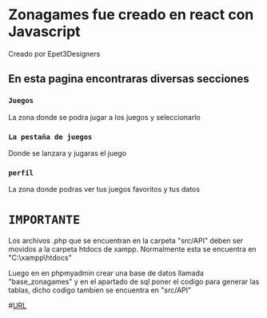 # Zonagames fue creado en react con Javascript

Creado por Epet3Designers

## En esta pagina encontraras diversas secciones


### `Juegos`

La zona donde se podra jugar a los juegos y seleccionarlo

### `La pestaña de juegos`

Donde se lanzara y jugaras el juego

### `perfil`

La zona donde podras ver tus juegos favoritos y tus datos

# `IMPORTANTE`

Los archivos .php que se encuentran en la carpeta "src/API" deben ser movidos a la carpeta htdocs de xampp.
Normalmente esta se encuentra en "C:\xampp\htdocs"

Luego en en phpmyadmin crear una base de datos llamada "base_zonagames" y en el apartado de sql poner el codigo para generar las tablas, dicho codigo tambien se encuentra en "src/API"

#[URL](https://zonagames.onrender.com/)
